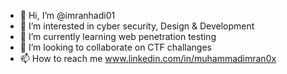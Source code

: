 - 👋 Hi, I’m @imranhadi01
- 👀 I’m interested in cyber security, Design & Development
- 🌱 I’m currently learning web penetration testing
- 💞️ I’m looking to collaborate on CTF challanges
- 📫 How to reach me www.linkedin.com/in/muhammadimran0x

<!---
imranhadi01/imranhadi01 is a ✨ special ✨ repository because its `README.md` (this file) appears on your GitHub profile.
You can click the Preview link to take a look at your changes.
--->
